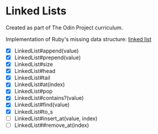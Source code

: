 # Linked Lists

Created as part of The Odin Project curriculum.

Implementation of Ruby's missing data structure: [linked list](https://en.wikipedia.org/wiki/Linked_list)

- [x] LinkedList#append(value)
- [x] LinkedList#prepend(value)
- [x] LinkedList#size
- [x] LinkedList#head
- [x] LinkedList#tail
- [x] LinkedList#at(index)
- [x] LinkedList#pop
- [x] LinkedList#contains?(value)
- [x] LinkedList#find(value)
- [x] LinkedList#to_s
- [ ] LinkedList#insert_at(value, index)
- [ ] LinkedList##remove_at(index)
